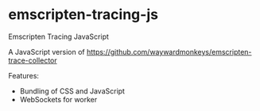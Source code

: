 # emscripten-tracing-js
Emscripten Tracing JavaScript

A JavaScript version of https://github.com/waywardmonkeys/emscripten-trace-collector

Features:
- Bundling of CSS and JavaScript
- WebSockets for worker
